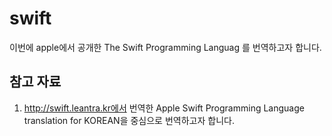 # swift
이번에 apple에서 공개한 The Swift Programming Languag 를 번역하고자 합니다.

## 참고 자료

1. http://swift.leantra.kr에서 번역한 Apple Swift Programming Language translation for KOREAN을 중심으로 번역하고자 합니다.
